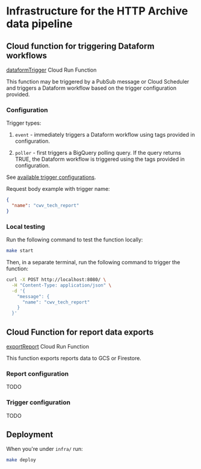 # Infrastructure for the HTTP Archive data pipeline

## Cloud function for triggering Dataform workflows

[dataformTrigger](https://console.cloud.google.com/functions/details/us-central1/dataformTrigger?env=gen2&authuser=7&project=httparchive) Cloud Run Function

This function may be triggered by a PubSub message or Cloud Scheduler and triggers a Dataform workflow based on the trigger configuration provided.

### Configuration

Trigger types:

1. `event` - immediately triggers a Dataform workflow using tags provided in configuration.

2. `poller` - first triggers a BigQuery polling query. If the query returns TRUE, the Dataform workflow is triggered using the tags provided in configuration.

See [available trigger configurations](https://github.com/HTTPArchive/dataform/blob/main/src/index.js#L4).

Request body example with trigger name:

```json
{
  "name": "cwv_tech_report"
}
```

### Local testing

Run the following command to test the function locally:

```bash
make start
```

Then, in a separate terminal, run the following command to trigger the function:

```bash
curl -X POST http://localhost:8080/ \
  -H "Content-Type: application/json" \
  -d '{
    "message": {
      "name": "cwv_tech_report"
    }
  }'
```

## Cloud Function for report data exports

[exportReport](https://console.cloud.google.com/functions/details/us-central1/bqExport?env=gen2&authuser=7&project=httparchive) Cloud Run Function

This function exports reports data to GCS or Firestore.

### Report configuration

TODO

### Trigger configuration

TODO

## Deployment

When you're under `infra/` run:

```bash
make deploy
```
